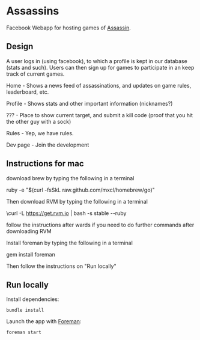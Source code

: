 Assassins
==================================

Facebook Webapp for hosting games of [Assassin](http://en.wikipedia.org/wiki/Assassin_%28game%29).

Design
------

A user logs in (using facebook), to which a profile is kept in our database (stats and such).
Users can then sign up for games to participate in an keep track of current games.

Home - Shows a news feed of assassinations, and updates on game rules, leaderboard, etc.

Profile - Shows stats and other important information (nicknames?)

??? - Place to show current target, and submit a kill code (proof that you hit the other guy with a sock)

Rules - Yep, we have rules.

Dev page - Join the development

Instructions for mac
--------------------
download brew by typing the following in a terminal

ruby -e "$(curl -fsSkL raw.github.com/mxcl/homebrew/go)"

Then download RVM by typing the following in a terminal

\curl -L https://get.rvm.io | bash -s stable --ruby

follow the instructions after wards if you need to do further commands after downloading RVM

Install foreman by typing the following in a terminal

gem install foreman

Then follow the instructions on "Run locally"

Run locally
-----------

Install dependencies:

    bundle install

Launch the app with [Foreman](http://blog.daviddollar.org/2011/05/06/introducing-foreman.html):

    foreman start
